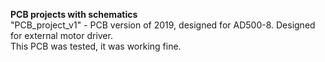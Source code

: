 **PCB projects with schematics**  
"PCB_project_v1" - PCB version of 2019, designed for AD500-8. Designed for external motor driver.  
This PCB was tested, it was working fine.  

